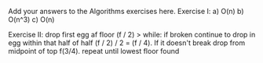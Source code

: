 Add your answers to the Algorithms exercises here.
Exercise I:
a) O(n)
b) O(n^3)
c) O(n)

Exercise II:
drop first egg af floor (f / 2) > 
  while:
    if broken continue to drop in egg within that half of half (f / 2) / 2 = (f / 4). 
    If it doesn't break drop from midpoint of top f(3/4).
    repeat until lowest floor found